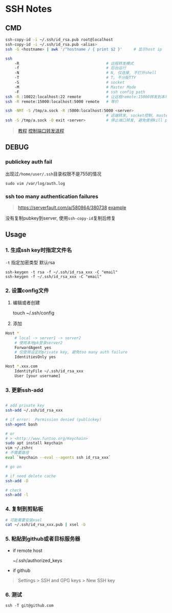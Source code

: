 SSH Notes
=========

CMD
---

``` sh
ssh-copy-id -i ~/.ssh/id_rsa.pub root@localhost
ssh-copy-id -i ~/.ssh/id_rsa.pub <alias>
ssh -G <hostname> | awk '/^hostname / { print $2 }'     # 显示host ip

ssh
    -R                                      # 远程转发模式
    -f                                      # 后台运行
    -N                                      # N, 仅连接, 不打开shell
    -T                                      # T, 不分配TTY
    -S                                      # socket
    -M                                      # Master Mode
    -F                                      # ssh config path
ssh -R :10022:localhost:22 remote           # 让远程remote:15000转发到本地5000
ssh -R remote:15000:localhost:5000 remote   # 等价

ssh -NMf -S /tmp/a.sock -R :5000:localhost:5000 <server>
                                            # 远端转发, socket控制, master mode
ssh -S /tmp/a.sock -O exit <server>         # 停止端口转发, 避免使用kill process
```

> [教程](http://www.ruanyifeng.com/blog/2011/12/ssh_port_forwarding.html)
> [控制端口转发进程](https://unix.stackexchange.com/a/164656/181922)

DEBUG
-----

### publickey auth fail

出现过`/home/user/.ssh`目录权限不是755的情况

    sudo vim /var/log/auth.log

### ssh too many authentication failures

> <https://serverfault.com/a/580864/380738>
> [example](https://gist.github.com/rubo77/e01ac25450df5521d6fa)

没有复制pubkey到server, 使用`ssh-copy-id`复制后修复

Usage
-----

### 1. 生成ssh key时指定文件名

`-t` 指定加密类型 默认rsa

    ssh-keygen -t rsa -f ~/.ssh/id_rsa_xxx -C "email"
    ssh-keygen -f ~/.ssh/id_rsa_xxx -C "email"

### 2. 设置config文件

1. 编辑或者创建

    touch ~/.ssh/config

2. 添加

``` sh
Host *
    # local -> server1 -> server2
    # 使用本地pk登录server2
    ForwardAgent yes
    # 仅使用设定的private key, 避免too many auth failure
    IdentitiesOnly yes

Host *.xxx.com
    IdentityFile ~/.ssh/id_rsa_xxx
    User [your username]
```

### 3. 更新ssh-add

``` bash

# add private key
ssh-add ~/.ssh/id_rsa_xxx

# if error:  Permission denied (publickey)
ssh-agent bash

# or
# > <http://www.funtoo.org/Keychain>
sudo apt install keychain
vim ~/.zshrc
# 不需要路径
eval `keychain --eval --agents ssh id_rsa_xxx`

# go on

# if need delete cache
ssh-add -D

# check
ssh-add -l
```

### 4. 复制到剪贴板

``` bash
# 可能需要安装xsel
cat ~/.ssh/id_rsa_xxx.pub | xsel -b
```

### 5. 粘贴到github或者目标服务器

- if remote host

    ~/.ssh/authorized_keys

- if github

> Settings > SSH and GPG keys > New SSH key

### 6. 测试

    ssh -T git@github.com
